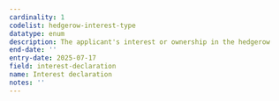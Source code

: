 ```yaml
---
cardinality: 1
codelist: hedgerow-interest-type
datatype: enum
description: The applicant's interest or ownership in the hedgerow
end-date: ''
entry-date: 2025-07-17
field: interest-declaration
name: Interest declaration
notes: ''
---
```

